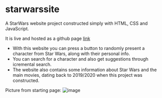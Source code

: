 # starwarssite
A StarWars website project constructed simply with HTML, CSS and JavaScript.

It is live and hosted as a github page [link](https://sambjork.github.io/)

- With this website you can press a button to randomly present a character from Star Wars, along with their personal info.
- You can search for a character and also get suggestions through icremental search. 
- The website also contains some information about Star Wars and the main movies, dating back to 2019/2020 when this project was constructed.

Picture from starting page:
![image](https://user-images.githubusercontent.com/49778146/119632301-f723ba00-be10-11eb-927e-d0c8cb758873.png)
